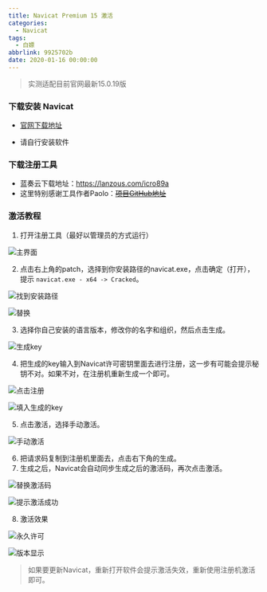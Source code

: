 ```yaml
---
title: Navicat Premium 15 激活
categories:
  - Navicat
tags:
  - 白嫖
abbrlink: 9925702b
date: 2020-01-16 00:00:00
---
```


> 实测适配目前官网最新15.0.19版

### 下载安装 Navicat

- [官网下载地址](https://www.navicat.com.cn/download/navicat-premium)

- 请自行安装软件

<!-- more -->	

### 下载注册工具

- 蓝奏云下载地址：https://lanzous.com/icro89a
- 这里特别感谢工具作者Paolo：~~[项目GitHub地址](https://github.com/Deltafox79/Navicat_Keygen)~~

### 激活教程
1. 打开注册工具（最好以管理员的方式运行）

![主界面](https://s1.ax1x.com/2020/05/18/YfxHmR.png)

2. 点击右上角的patch，选择到你安装路径的navicat.exe，点击确定（打开），提示 `navicat.exe - x64 -> Cracked`。

![找到安装路径](https://s2.ax1x.com/2020/01/16/ljGSDH.png)

![替换](https://s2.ax1x.com/2020/01/16/ljGE28.png)

3. 选择你自己安装的语言版本，修改你的名字和组织，然后点击生成。

![生成key](https://s2.ax1x.com/2020/01/16/ljGDG6.png)

4. 把生成的key输入到Navicat许可密钥里面去进行注册，这一步有可能会提示秘钥不对。如果不对，在注册机重新生成一个即可。

![点击注册](https://s2.ax1x.com/2020/01/16/ljJZJx.png)

![填入生成的key](https://s2.ax1x.com/2020/01/16/ljJKyD.png)

5. 点击激活，选择手动激活。

![手动激活](https://s2.ax1x.com/2020/01/16/ljJBwj.png)

6. 把请求码复制到注册机里面去，点击右下角的生成。
7. 生成之后，Navicat会自动同步生成之后的激活码，再次点击激活。

![替换激活码](https://s2.ax1x.com/2020/01/16/ljJgpV.png)

![提示激活成功](https://s2.ax1x.com/2020/01/16/ljJbp6.png)

8. 激活效果

![永久许可](https://s3.ax1x.com/2020/11/12/BxMqsS.png)

![版本显示](https://s3.ax1x.com/2020/11/12/BxQ8dH.png)

> 如果要更新Navicat，重新打开软件会提示激活失效，重新使用注册机激活即可。